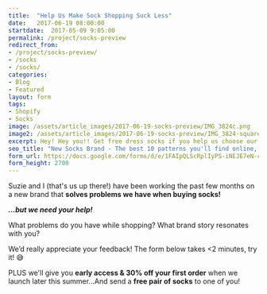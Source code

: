 ```yaml
---
title:  "Help Us Make Sock Shopping Suck Less"
date:   2017-06-19 08:00:00
startdate:  2017-05-09 9:05:00
permalink: /project/socks-preview
redirect_from:
- /project/socks-preview/
- /socks
- /socks/
categories:
- Blog
- Featured
layout: form
tags:
- Shopify
- Socks
image: /assets/article_images/2017-06-19-socks-preview/IMG_3824c.png
image2: /assets/article_images/2017-06-19-socks-preview/IMG_3824-squarec.png
excerpt: Hey! Hey you!! Get free dress socks if you help us choose our new logo!
seo_title: "New Socks Brand - The best 10 patterns you'll find online, new every month. | Andrew Paradi"
form_url: https://docs.google.com/forms/d/e/1FAIpQLScRplIyPS-iNEJE7eN-ctm-UlG_A2wEhIaLxiVZJDZPRr_4CQ/viewform?embedded=true
form_height: 2700
---
```

Suzie and I (that's us up there!) have been working the past few months on a new brand that **solves problems we have when buying socks!**

***...but we need your help!***

What problems do you have while shopping? What brand story resonates with you?

We’d really appreciate your feedback! The form below takes <2 minutes, try it! 😅

PLUS we'll give you **early access & 30% off your first order** when we launch later this summer...And send a **free pair of socks** to one of you!
